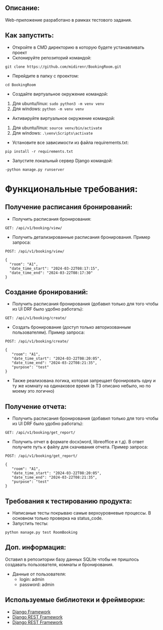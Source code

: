 ## Описание:
Web-приложение разработано в рамках тестового задания.

## Как запустить:
- Откройте в CMD директорию в которую будете устанавливать проект
- Склонируйте репозиторий командой:
```
git clone https://github.com/midirenr/BookingRoom.git
```

- Перейдите в папку с проектом: 
```
cd BookingRoom
```

- Создайте виртуальное окружение командой:
1) Для ubuntu/linux: ```sudo python3 -m venv venv```
2) Для windows: ```python -m venv venv```

- Активируйте виртуальное окружение командой:
1) Для ubuntu/linux: ```source venv/bin/activate```
2) Для windows: ```.\venv\Scripts\activate```

- Установите все зависимости из файла requirements.txt:
```
pip install -r requirements.txt
```

- Запустите локальный сервер Django командой:
```
-python manage.py runserver
```

# Функциональные требования:
## Получение расписания бронирований:
  
- Получить расписания бронирования:
```
GET: /api/v1/booking/view/
```

- Получить детализированные расписания бронирования. Пример запроса:
```
POST: /api/v1/booking/view/

{
  "room": "A1",
  "date_time_start": "2024-03-22T08:17:15",
  "date_time_end": "2024-03-22T08:17:30"
}
```

## Создание бронирований:
  
- Получить расписания бронирования (добавил только для того чтобы из UI DRF было удобно работать):
```
GET: /api/v1/booking/create/
```

- Создать бронирование (доступ только авторизованным пользователям). Пример запроса:
```
POST: /api/v1/booking/create/

{
   "room": "A1",
   "date_time_start": "2024-03-22T08:20:05",
   "date_time_end": "2024-03-22T08:21:35",
   "purpose": "test"
}
```
- Также реализована логика, которая запрещает бронировать одну и ту же комнату на одинаковое время (в ТЗ описано небыло, но по моему это логично)

## Получение отчета:
  
- Получить расписания бронирования (добавил только для того чтобы из UI DRF было удобно работать):
```
GET: /api/v1/booking/get_report/
```

- Получить отчет в формате docx(word, libreoffice и т.д). В ответ получите путь к файлу для скачивания отчета. Пример запроса:
```
POST: /api/v1/booking/get_report/

{
   "room": "A1",
   "date_time_start": "2024-03-22T08:20:05",
   "date_time_end": "2024-03-22T08:21:35",
   "purpose": "test"
}
```

## Требования к тестированию продукта:
  
- Написаные тесты покрываю самые верхоуровневые процессы. В основном только проверка на status_code.
- Запустить тесты:
```
python manage.py test RoomBooking
```

## Доп. информация:
  
Оставил в репозитории базу данных SQLite чтобы не пришлось создавать пользователя, комнаты и бронирования.

- Данные от пользователя:
  - login: admin
  - password: admin


## Используемые библиотеки и фреймворки:
- [Django Framework](https://www.djangoproject.com/)
- [Django REST Framework](https://www.django-rest-framework.org)
- [Django REST Framework](https://pypi.org/project/python-docx/)

